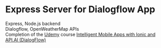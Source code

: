 # Express Server for Dialogflow App
Express, Node.js backend </br>
Dialogflow, OpenWeatherMap APIs </br>
Completion of the 
[Udemy](https://www.udemy.com) course 
[Intelligent Mobile Apps with Ionic and API.AI (DialogFlow)](https://www.udemy.com/intelligent-mobile-apps-with-ionic-and-apiai-dialogflow)
